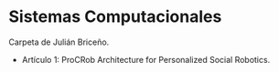 # Sistemas Computacionales

Carpeta de Julián Briceño.

  - Artículo 1: ProCRob Architecture for Personalized Social Robotics.